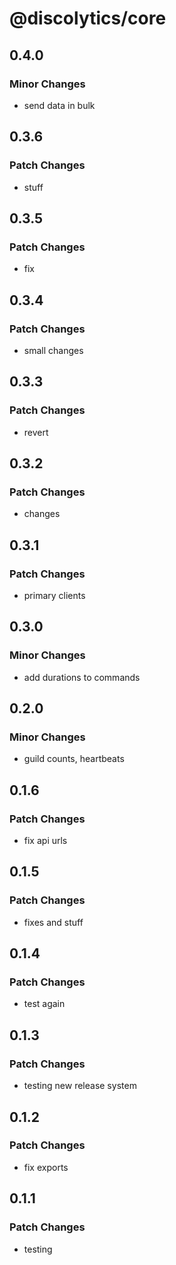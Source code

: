# @discolytics/core

## 0.4.0

### Minor Changes

- send data in bulk

## 0.3.6

### Patch Changes

- stuff

## 0.3.5

### Patch Changes

- fix

## 0.3.4

### Patch Changes

- small changes

## 0.3.3

### Patch Changes

- revert

## 0.3.2

### Patch Changes

- changes

## 0.3.1

### Patch Changes

- primary clients

## 0.3.0

### Minor Changes

- add durations to commands

## 0.2.0

### Minor Changes

- guild counts, heartbeats

## 0.1.6

### Patch Changes

- fix api urls

## 0.1.5

### Patch Changes

- fixes and stuff

## 0.1.4

### Patch Changes

- test again

## 0.1.3

### Patch Changes

- testing new release system

## 0.1.2

### Patch Changes

- fix exports

## 0.1.1

### Patch Changes

- testing
